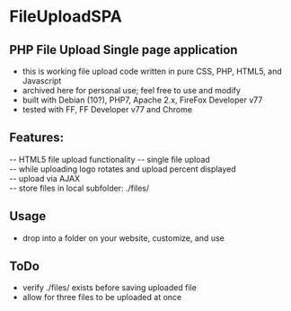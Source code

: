 # FileUploadSPA  
  
## PHP File Upload Single page application  
- this is working file upload code written in pure CSS, PHP, HTML5, and Javascript
- archived here for personal use;  feel free to use and modify  
- built with Debian (10?), PHP7, Apache 2.x, FireFox Developer v77  
- tested with FF, FF Developer v77 and Chrome  

## Features:  
-- HTML5 file upload functionality
-- single file upload  
-- while uploading logo rotates and upload percent displayed  
-- upload via AJAX  
-- store files in local subfolder: ./files/  

## Usage
- drop into a folder on your website, customize, and use

## ToDo
- verify ./files/ exists before saving uploaded file
- allow for three files to be uploaded at once
